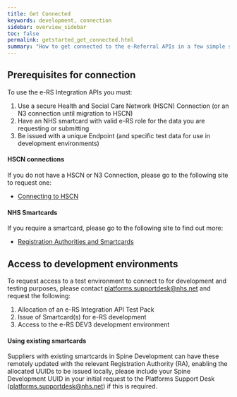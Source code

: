 ```yaml
---
title: Get Connected
keywords: development, connection
sidebar: overview_sidebar
toc: false
permalink: getstarted_get_connected.html
summary: "How to get connected to the e-Referral APIs in a few simple steps"
---
```


## Prerequisites for connection

To use the e-RS Integration APIs you must:

1. Use a secure Health and Social Care Network (HSCN) Connection (or an N3 connection until migration to HSCN)
2. Have an NHS smartcard with valid e-RS role for the data you are requesting or submitting
3. Be issued with a unique Endpoint (and specific test data for use in development environments)

#### HSCN connections ##

If you do not have a HSCN or N3 Connection, please go to the following site to request one:

* [Connecting to HSCN](https://digital.nhs.uk/health-social-care-network/new-to-hscn/connecting-to-HSCN)

#### NHS Smartcards

If you require a smartcard, please go to the following site to find out more:

* [Registration Authorities and Smartcards](https://digital.nhs.uk/Registration-Authorities-and-Smartcards)  


## Access to development environments ##
To request access to a test environment to connect to for development and testing purposes, please contact [platforms.supportdesk@nhs.net](mailto:platforms.supportdesk@nhs.net) and request the following:

1. Allocation of an e-RS Integration API Test Pack
2. Issue of Smartcard(s) for e-RS development
3. Access to the e-RS DEV3 development environment

#### Using existing smartcards
Suppliers with existing smartcards in Spine Development can have these remotely updated with the relevant Registration Authority (RA), enabling the allocated UUIDs to be issued locally, please include your Spine Development UUID in your initial request to the Platforms Support Desk (platforms.supportdesk@nhs.net) if this is required.

<!-- ## Further details on connecting

#### Generating a Certificate Signing Request

You will also need to generate and submit a Certificate Signing Request (CSR) and a Private Key to obtain an endpoint certificate for the requested FQDN.

1. The CSR must have a key length of 2048.
2. The common name must be set to the FQDN value.

We recommend using [OpenSSL](http://slproweb.com/products/Win32OpenSSL.html) for this.

Once installed, Open Command Prompt and run the below command to configure the `openssl.cfg` file:

```shell
C:\OpenSSL-Win32\bin>set OPENSSL_CONF=C:\OpenSSL-Win32\bin\openssl.cfg
```

Change the directory to `C:\OpenSSL-Win32\bin` and run the below command to generate the CSR by replacing _"Test-FQDN"_ and the org code, e.g. _"O=ROB"_, with yours:

```shell
openssl req -new -newkey rsa:2048 -nodes -out Test-FQDN.cfh.nhs.uk.csr -keyout Test-FQDN.cfh.nhs.uk.key -subj "/C=GB/ST=/L=na/O=ROB/OU=na/CN=Test-FQDN.cfh.nhs.uk"
```

The CSR along with the private key will be generated and available in `C:\OpenSSL-Win32\bin` folder as per the above FQDN details.

Please specify alongside the request to the Platforms Support Desk the need to be allocated a ‘NHS e-RS-API Testing Pack’.

#### Registry Settings ##

Please install “IAConfig2.msi” by downloading the IAConfig.zip archive from [http://nww.hscic.gov.uk/dir/downloads/index.html#ia_config](http://nww.hscic.gov.uk/dir/downloads/index.html#ia_config) (Can only be accessed via N3)

Once installed you should be able to apply the DEV Registry settings to access the e-RS/DEV1 environment.

#### Identity Agent ##

Please install the Identity Agent and Middleware from [http://nww.hscic.gov.uk/dir/downloads/index.html](http://nww.hscic.gov.uk/dir/downloads/index.html) (Can only be accessed via HSCN/N3)

#### Unblocking IP addresses ##

If you want to unblock certain IP addresses as part of this process, please email the [Platforms Support Desk](platforms.supportdesk@nhs.net).

#### Installing ROOT and SUBCA Certificates

Once you have received a certificate from our Platforms Support Desk you will need to follow a few simple steps that will allow you to begin your e-Referral Service Integration journey.

You need to install ROOT and SUBCA certificates, download the [Certificate Installation Guide](https://developer.nhs.uk/wp-content/uploads/2018/01/Install-ROOTCA-and-SUBCA-certificates-v1.0.pdf) for more details. -->
